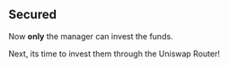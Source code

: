 ## Secured <emoji id="lock" />

Now __only__ the manager can invest the funds. 

Next, its time to invest them through the Uniswap Router!
